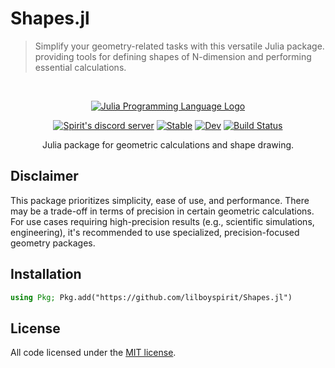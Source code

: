 <!-- Markdown link & img dfn's -->
[license]: LICENSE

# Shapes.jl
> Simplify your geometry-related tasks with this versatile Julia package. providing tools for defining shapes of N-dimension and performing essential calculations.

<div align="center">
  <br />
  <p>
    <a target="_blank" href="https://julialang.org/"><img src="https://upload.wikimedia.org/wikipedia/commons/thumb/1/1f/Julia_Programming_Language_Logo.svg/320px-Julia_Programming_Language_Logo.svg.png" alt="Julia Programming Language Logo" /></a>
  </p>
  <p>
    <a target="_blank" href="https://discord.gg/Dn9rFtqZDg"><img src="https://img.shields.io/discord/1193258341854625882?color=000000&logo=discord&logoColor=white" alt="Spirit's discord server" /></a>
    <a target="_blank" href="https://lilboyspirit.github.io/Shapes.jl/stable"><img src="https://img.shields.io/badge/docs-stable-blue.svg" alt="Stable" /></a>
    <a target="_blank" href="https://lilboyspirit.github.io/Shapes.jl/dev/"><img src="https://img.shields.io/badge/docs-dev-blue.svg" alt="Dev" /></a>
    <a href="https://github.com/lilboyspirit/Shapes.jl/actions/workflows/CI.yml?query=branch%3Amain"><img src="https://github.com/lilboyspirit/Shapes.jl/actions/workflows/CI.yml/badge.svg?branch=main" alt="Build Status" /></a>
  </p>
  Julia package for geometric calculations and shape drawing.
</div>

## Disclaimer
This package prioritizes simplicity, ease of use, and performance. There may be a trade-off in terms of precision in certain geometric calculations. For use cases requiring high-precision results (e.g., scientific simulations, engineering), it's recommended to use specialized, precision-focused geometry packages.


## Installation

```julia
using Pkg; Pkg.add("https://github.com/lilboyspirit/Shapes.jl")
```

## License

All code licensed under the [MIT license][license].
